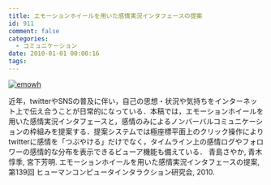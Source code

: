 ```yaml
---
title: エモーションホイールを用いた感情実況インタフェースの提案
id: 911
comment: false
categories:
  - コミュニケーション
date: 2010-01-01 00:00:16
tags:
---
```


[![emowh](/wp-content/uploads/2015/05/emowh.jpg)](/wp-content/uploads/2015/05/emowh.jpg)
<!--more-->

近年，twitterやSNSの普及に伴い，自己の思想・状況や気持ちをインターネット上で伝え合うことが日常的になっている．本稿では，エモーションホイールを用いた感情実況インタフェースと，感情のみによるノンバーバルコミュニケーションの枠組みを提案する．提案システムでは極座標平面上のクリック操作によりtwitterに感情を「つぶやける」だけでなく，タイムライン上の感情ログやフォロワーの感情的な分布を表示できるビューア機能も備えている．
青島さやか, 青木惇季, 宮下芳明. エモーションホイールを用いた感情実況インタフェースの提案, 第139回 ヒューマンコンピュータインタラクション研究会, 2010.
